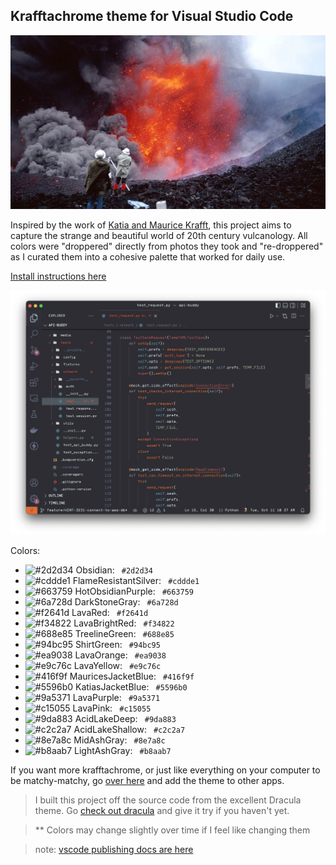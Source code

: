 ## Krafftachrome theme for Visual Studio Code

![krafft photo](media/krafft_photo.webp)

Inspired by the work of [Katia and Maurice Krafft](https://en.wikipedia.org/wiki/Katia_and_Maurice_Krafft), this project aims to capture the strange and beautiful world of 20th century vulcanology. All colors were "droppered" directly from photos they took and "re-droppered" as I curated them into a cohesive palette that worked for daily use.

[Install instructions here](https://github.com/fonsecapeter/krafftachrome_visual_studio_code/INSTALL.md)

![code sample](media/code_sample.webp)

Colors:
- ![#2d2d34](https://via.placeholder.com/15/2d2d34/2d2d34.png) Obsidian: `
#2d2d34`
- ![#cddde1](https://via.placeholder.com/15/cddde1/cddde1.png) FlameResistantSilver: `
#cddde1`
- ![#663759](https://via.placeholder.com/15/663759/663759.png) HotObsidianPurple: `
#663759`
- ![#6a728d](https://via.placeholder.com/15/6a728d/6a728d.png) DarkStoneGray: `
#6a728d`
- ![#f2641d](https://via.placeholder.com/15/f2641d/f2641d.png) LavaRed: `
#f2641d`
- ![#f34822](https://via.placeholder.com/15/f34822/f34822.png) LavaBrightRed: `
#f34822`
- ![#688e85](https://via.placeholder.com/15/688e85/688e85.png) TreelineGreen: `
#688e85`
- ![#94bc95](https://via.placeholder.com/15/94bc95/94bc95.png) ShirtGreen: `
#94bc95`
- ![#ea9038](https://via.placeholder.com/15/ea9038/ea9038.png) LavaOrange: `
#ea9038`
- ![#e9c76c](https://via.placeholder.com/15/e9c76c/e9c76c.png) LavaYellow: `
#e9c76c`
- ![#416f9f](https://via.placeholder.com/15/416f9f/416f9f.png) MauricesJacketBlue: `
#416f9f`
- ![#5596b0](https://via.placeholder.com/15/5596b0/5596b0.png) KatiasJacketBlue: `
#5596b0`
- ![#9a5371](https://via.placeholder.com/15/9a5371/9a5371.png) LavaPurple: `
#9a5371`
- ![#c15055](https://via.placeholder.com/15/c15055/c15055.png) LavaPink: `
#c15055`
- ![#9da883](https://via.placeholder.com/15/9da883/9da883.png) AcidLakeDeep: `
#9da883`
- ![#c2c2a7](https://via.placeholder.com/15/c2c2a7/c2c2a7.png) AcidLakeShallow: `
#c2c2a7`
- ![#8e7a8c](https://via.placeholder.com/15/8e7a8c/8e7a8c.png) MidAshGray: `
#8e7a8c`
- ![#b8aab7](https://via.placeholder.com/15/b8aab7/b8aab7.png) LightAshGray: `
#b8aab7`

If you want more krafftachrome, or just like everything on your computer to be matchy-matchy, go [over here](https://github.com/fonsecapeter/krafftachrome) and add the theme to other apps.

> I built this project off the source code from the excellent Dracula theme. Go [check out dracula](https://github.com/dracula/dracula-theme) and give it try if you haven't yet.

> ** Colors may change slightly over time if I feel like changing them

> note: [vscode publishing docs are here](https://code.visualstudio.com/api/working-with-extensions/publishing-extension)